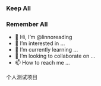 ### Keep All

### Remember All

- 👋 Hi, I’m @linnoreading
- 👀 I’m interested in ...
- 🌱 I’m currently learning ...
- 💞️ I’m looking to collaborate on ...
- 📫 How to reach me ...

<!---
linnoreading/linnoreading is a ✨ special ✨ repository because its `README.md` (this file) appears on your GitHub profile.
You can click the Preview link to take a look at your changes.
--->

个人测试项目

